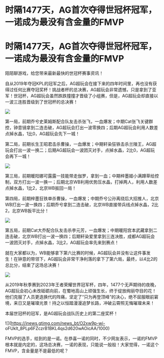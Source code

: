 # 时隔1477天，AG首次夺得世冠杯冠军，一诺成为最没有含金量的FMVP

# 时隔1477天，AG首次夺得世冠杯冠军，一诺成为最没有含金量的FMVP

陌陌聊游戏，给您带来最新最快的世冠杯赛事资讯！

自从2019年夺冠KPL的冠军之后，AG超玩会在接下来的四年时间里，再也没有获得过任何比赛夺冠奖杯！挑战者杯的总决赛，AG超玩会非常遗憾，只是拿到了亚军！世冠杯，AG超玩会虽然跌跌撞撞才晋级了小组赛，但是，AG超玩会却直接以一波三连胜晋级到了世冠杯的总决赛！

![](https://inews.gtimg.com/news_bt/OJU2PHgtCMxAw2LlUgy0FeZsbbvWTCoA0T_akKosEy040AA/1000)

第一局，前期乔兮史莱姆斯配合队友击杀张飞，一血爆发；中期Cat张飞关键群控，钟意镜拿到二连击破，AG超玩会打出一波零换四；后期AG超玩会利用人数差点掉水晶，1比0，AG超玩会先下一城！

第二局，前期长生王昭君击杀曹操，一血爆发；中期轩染狂铁击杀兰陵王，AG超玩会打出一波一换二；后期AG超玩会一波团灭对手，点掉水晶，2比0，AG超玩会再下一城！

![](https://inews.gtimg.com/news_bt/OtMTKJccyeS0mhBtB7x6p4GsLioXD6bDVK8C9jDy9RSBMAA/1000)

第三局，前期暖阳娜可露露一技能带走伽罗，拿到一血；中期梓墨姬小满蹲草给控制，双方打出一波一换一；后期北京WB利用优势压水晶，打掉两人，利用人数差点掉水晶，1比2，北京WB扳回一局！

第四局，前期梓墨狂铁单杀曹操，一血爆发；中期乔兮公孙离绕后大招推人，北京WB打出一波一换四；后期乔兮拿到二连击破，北京WB直接带兵线点掉水晶，2比2，北京WB扳平比分！

![](https://inews.gtimg.com/news_bt/OC9BZ1HaWkDXNO3HzeX15rFRKm4HGBCP1dtDvR9sOoMzIAA/1000)

第五局，前期Cat大乔配合队友击杀李元芳，一血爆发；中期暖阳宫本武藏拿到二连击破，北京WB打出一波一换四；后期轩染爱里拿到三连决胜，成都AG超玩会一波团灭对手，点掉水晶，3比2，AG超玩会率先来到赛点！

就在大家都以为，WB能够拿下第六比赛的时候，AG超玩会并没有让这件事发生！在钟意的带领下，AG超玩会非常干净利落的拿下了第六局，最终，以4比2的总比分，结束了这场总决赛！

![](https://inews.gtimg.com/news_bt/OhLOOC5zYt_QASjBXq7cBknTWxYxowOglgl0lu4GqboXMAA/1000)

从2019年秋季赛到2023年王者荣耀世界冠军杯，四年，1477个无声期待的夜晚，AG超玩会初心未改砥砺向前，在蜀地高山上顽强生长，终于绽放绚丽夺目的花！他们克服了人员更迭换代的阵痛，坚定了“只为再登顶峰”的决心，绝不屈服眼前窘境，来日又是璀璨光景！持之以恒踏漫漫追梦长路，冲破云霄照无悔璀璨未来！

本届世冠杯的冠军，是AG超玩会战队历史上的第二座奖杯！

![](https://inews.gtimg.com/news_bt/O2xw9p-wi-
oFUklt_8PLp6FZczrB1BKL4qs2d620wAOicAA/1000)

FMVP的选手，给到的是一诺。在恭喜一诺的同时，不少网友表示，一诺的FMVP根本就是内定的，这场总决赛，一诺的表现，只能说一般般！大家觉得，一诺这个FMVP，含金量是不是最低的呢？

